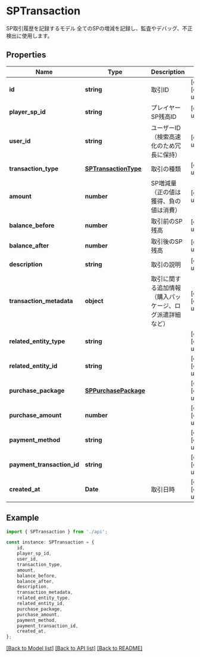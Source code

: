 # SPTransaction

SP取引履歴を記録するモデル  全てのSPの増減を記録し、監査やデバッグ、不正検出に使用します。

## Properties

Name | Type | Description | Notes
------------ | ------------- | ------------- | -------------
**id** | **string** | 取引ID | [optional] [default to undefined]
**player_sp_id** | **string** | プレイヤーSP残高ID | [default to undefined]
**user_id** | **string** | ユーザーID（検索高速化のため冗長に保持） | [default to undefined]
**transaction_type** | [**SPTransactionType**](SPTransactionType.md) | 取引の種類 | [default to undefined]
**amount** | **number** | SP増減量（正の値は獲得、負の値は消費） | [default to undefined]
**balance_before** | **number** | 取引前のSP残高 | [default to undefined]
**balance_after** | **number** | 取引後のSP残高 | [default to undefined]
**description** | **string** | 取引の説明 | [default to undefined]
**transaction_metadata** | **object** | 取引に関する追加情報（購入パッケージ、ログ派遣詳細など） | [optional] [default to undefined]
**related_entity_type** | **string** |  | [optional] [default to undefined]
**related_entity_id** | **string** |  | [optional] [default to undefined]
**purchase_package** | [**SPPurchasePackage**](SPPurchasePackage.md) |  | [optional] [default to undefined]
**purchase_amount** | **number** |  | [optional] [default to undefined]
**payment_method** | **string** |  | [optional] [default to undefined]
**payment_transaction_id** | **string** |  | [optional] [default to undefined]
**created_at** | **Date** | 取引日時 | [optional] [default to undefined]

## Example

```typescript
import { SPTransaction } from './api';

const instance: SPTransaction = {
    id,
    player_sp_id,
    user_id,
    transaction_type,
    amount,
    balance_before,
    balance_after,
    description,
    transaction_metadata,
    related_entity_type,
    related_entity_id,
    purchase_package,
    purchase_amount,
    payment_method,
    payment_transaction_id,
    created_at,
};
```

[[Back to Model list]](../README.md#documentation-for-models) [[Back to API list]](../README.md#documentation-for-api-endpoints) [[Back to README]](../README.md)
